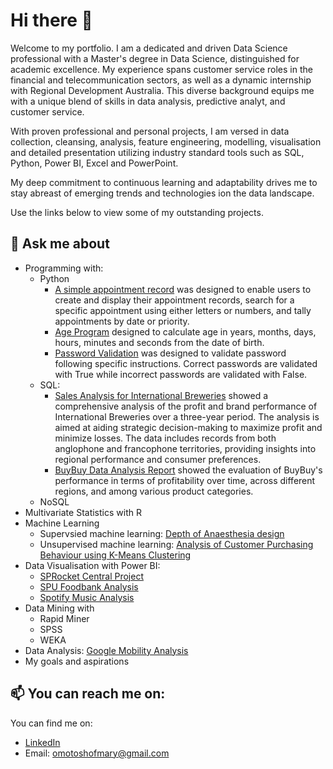 # Hi there 👋

Welcome to my portfolio. I am a dedicated and driven Data Science professional with a Master's degree in Data Science, distinguished for academic excellence. My experience spans customer service roles in the financial and telecommunication sectors, as well as a dynamic internship with Regional Development Australia. This diverse background equips me with a unique blend of skills in data analysis, predictive analyt, and customer service.

With proven professional and personal projects, I am versed in data collection, cleansing, analysis, feature engineering, modelling, visualisation and detailed presentation utilizing industry standard tools such as SQL, Python, Power BI, Excel and PowerPoint.

My deep commitment to continuous learning and adaptability drives me to stay abreast of emerging trends and technologies ion the data landscape.

Use the links below to view some of my outstanding projects. 


## 💬 Ask me about

* Programming with:
  - Python
    * [A simple appointment record](https://github.com/favouritemary/A-simple-appointment-record/blob/main/A%20simple%20appointment%20record.ipynb) was designed to enable users to create and display their appointment records, search for a specific appointment using either letters or numbers, and tally appointments by date or priority.
    * [Age Program](https://github.com/favouritemary/Age-program) designed to calculate age in years, months, days, hours, minutes and seconds from the date of birth.
    * [Password Validation](https://github.com/favouritemary/Password-Validation) was designed to validate password following specific instructions. Correct passwords are validated with True while incorrect passwords are validated with False.
  - SQL:
    * [Sales Analysis for International Breweries](https://github.com/favouritemary/Sales-Analysis-for-a-Brewery-Company/blob/main/README.md) showed a comprehensive analysis of the profit and brand performance of International Breweries over a three-year period. The analysis is aimed at aiding strategic decision-making to maximize profit and minimize losses. The data includes records from both anglophone and francophone territories, providing insights into regional performance and consumer preferences.
    * [BuyBuy Data Analysis Report](https://github.com/favouritemary/BuyBuy-Data-Analysis-Report/blob/main/README.md) showed the evaluation of BuyBuy's performance in terms of profitability over time, across different regions, and among various product categories.
  - NoSQL
* Multivariate Statistics with R
* Machine Learning
  - Supervsied machine learning: [Depth of Anaesthesia design](https://github.com/favouritemary/Depth-of-Anaesthesia-design/tree/main)
  - Unsupervised machine learning: [Analysis of Customer Purchasing Behaviour using K-Means Clustering](https://github.com/favouritemary/Analysis-of-Customer-Purchasing-Behaviour-using-K-Means-Clustering)
* Data Visualisation with Power BI:
  - [SPRocket Central Project](https://github.com/favouritemary/Sprocket-Central-Project)
  - [SPU Foodbank Analysis](https://github.com/favouritemary/SPU-Food-Analysis)
  - [Spotify Music Analysis](https://github.com/favouritemary/Spotify-Music-Analysis)
* Data Mining with
  - Rapid Miner
  - SPSS
  - WEKA
* Data Analysis: [Google Mobility Analysis](https://github.com/favouritemary/Google-mobility-Analysis-/blob/main/Requirement.txt)
* My goals and aspirations

## 📫 You can reach me on:
You can find me on:

* [LinkedIn](https://www.linkedin.com/in/fmary-omotosho/)
* Email: omotoshofmary@gmail.com

